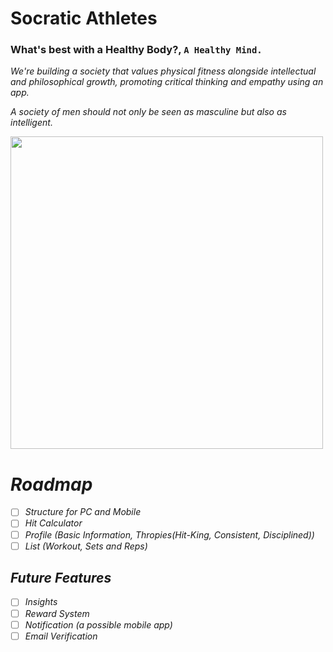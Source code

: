 # Socratic Athletes
<!-- Rizal's Athletes or José's Athletes -->
### What's best with a Healthy Body?, `A Healthy Mind.`

<i>We're building a society that values physical fitness alongside intellectual and philosophical growth, promoting critical thinking and empathy using an app.<i>

<i>A society of men should not only be seen as masculine but also as intelligent.<i>  

<img align="center" width="500" src="https://github.com/ViktorLuna/Laravuesitory/assets/150304387/8137f235-7c7c-498c-95e5-8608a40e0657"/>

# Roadmap
- [ ] Structure for PC and Mobile
- [ ] Hit Calculator
- [ ] Profile (Basic Information, Thropies(Hit-King, Consistent, Disciplined))
- [ ] List (Workout, Sets and Reps)

## Future Features
- [ ] Insights
- [ ] Reward System
- [ ] Notification (a possible mobile app)
- [ ] Email Verification
